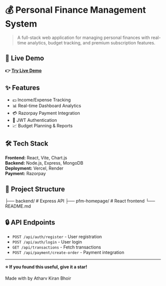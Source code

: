# 💰 Personal Finance Management System

> A full-stack web application for managing personal finances with real-time analytics, budget tracking, and premium subscription features.

## 🚀 Live Demo

**👉 [Try Live Demo](fm-gd7x.vercel.app)**

## ✨ Features

- 💵 Income/Expense Tracking
- 📊 Real-time Dashboard Analytics  
- 💳 Razorpay Payment Integration
- 🔐 JWT Authentication
- 📈 Budget Planning & Reports

## 🛠️ Tech Stack

**Frontend:** React, Vite, Chart.js  
**Backend:** Node.js, Express, MongoDB  
**Deployment:** Vercel, Render  
**Payment:** Razorpay



## 📂 Project Structure

├── backend/ # Express API
├── pfm-homepage/ # React frontend
└── README.md

## 🔒 API Endpoints

- `POST /api/auth/register` - User registration
- `POST /api/auth/login` - User login
- `GET /api/transactions` - Fetch transactions
- `POST /api/payment/create-order` - Payment integration

---

**⭐ If you found this useful, give it a star!**

Made with by Atharv Kiran Bhoir

